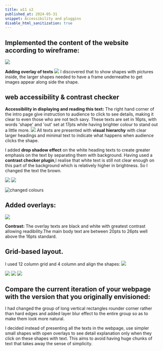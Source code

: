 ```yaml
---
title: w11 s2 
published_at: 2024-05-31
snippet: Accessibility and pluggins
disable_html_sanitization: true
---
```



## Implemented the content of the website according to wireframe:
![ ](a4/11.png)

**Adding overlay of texts** 
![ ](a4/12.png)
I discovered that to show shapes with pictures inside, the larger shapes needed to have a frame underneathe to get images appear along side the shape.


## web accessibility & contrast checker

**Accessibility in displaying and reading this text:**
The right hand corner of the intro page give instruction to audience to click to see details, making it clear to even those who are not tech savy. These texts are set in 16pts, with words 'shape' and 'out' set at 17pts while having brighter colour to stand out a little more.
![ ](a4/text.png)
All texts are presented with **visual hierarchy** with clear larger headings and minimal text to indicate what happens when audience clicks the shape. 



I added **drop shadow effect** on the white heading texts to create greater emphasis on the text by separating them with background.
Having used a **contrast checker plugin**,I realise that white text is  still not clear enough on this part of the background which is relatively higher in brightness. So I changed the text the brown.

![ ](a4/c1.png)
![ ](a4/c2.png)

![changed colours ](a4/c3.png)

## Added overlays:
![ ](a4/12.png)

**Contrast:**
The overlay texts are black and white with greatest contrast allowing readibility.The main body text are between 20pts to 26pts well above the 16pts standard.


## Grid-based layout.
I used 12 column grid and 4 column and align the shapes:
![ ](a4/8.png)

![ ](a4/p1.png)
![ ](a4/p2.png)
![ ](a4/p3.png)



## Compare the current iteration of your webpage with the version that you originally envisioned:

I had changed the group of long vertical rectangles rounder corner rather than hard edges and added layer blur effect to the entire group so as to make them look more natural.

 I decided instead of presenting all the texts in the webpage, use simpler small shapes with open overlays to see detail explanation only when they click on these shapes with text. This aims to avoid having huge chunks of text that takes away the sense of simplicity.


